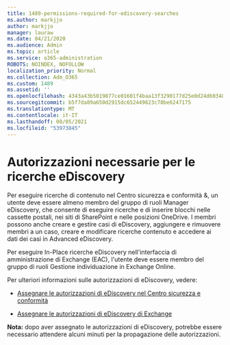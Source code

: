 ```yaml
---
title: 1489-permissions-required-for-ediscovery-searches
ms.author: markjjo
author: markjjo
manager: lauraw
ms.date: 04/21/2020
ms.audience: Admin
ms.topic: article
ms.service: o365-administration
ROBOTS: NOINDEX, NOFOLLOW
localization_priority: Normal
ms.collection: Adm_O365
ms.custom: 1489
ms.assetid: ''
ms.openlocfilehash: 4343a43b5019877ce01601f4baa13f3290177d25e0d24d6034858205966f5f35
ms.sourcegitcommit: b5f7da89a650d2915dc652449623c78be6247175
ms.translationtype: MT
ms.contentlocale: it-IT
ms.lasthandoff: 08/05/2021
ms.locfileid: "53973845"
---
```

# <a name="permissions-required-for-ediscovery-searches"></a>Autorizzazioni necessarie per le ricerche eDiscovery

Per eseguire ricerche di contenuto nel Centro sicurezza e conformità &, un utente deve essere almeno membro del gruppo di ruoli Manager eDiscovery, che consente di eseguire ricerche e di inserire blocchi nelle cassette postali, nei siti di SharePoint e nelle posizioni OneDrive. I membri possono anche creare e gestire casi di eDiscovery, aggiungere e rimuovere membri a un caso, creare e modificare ricerche contenuto e accedere ai dati dei casi in Advanced eDiscovery.

Per eseguire In-Place ricerche eDiscovery nell'interfaccia di amministrazione di Exchange (EAC), l'utente deve essere membro del gruppo di ruoli Gestione individuazione in Exchange Online.

Per ulteriori informazioni sulle autorizzazioni di eDiscovery, vedere: 

- [Assegnare le autorizzazioni di eDiscovery nel Centro sicurezza e conformità](https://docs.microsoft.com/microsoft-365/compliance/assign-ediscovery-permissions)

- [Assegnare le autorizzazioni di eDiscovery di Exchange](https://docs.microsoft.com/exchange/security-and-compliance/in-place-ediscovery/assign-ediscovery-permissions)

**Nota:** dopo aver assegnato le autorizzazioni di eDiscovery, potrebbe essere necessario attendere alcuni minuti per la propagazione delle autorizzazioni.
